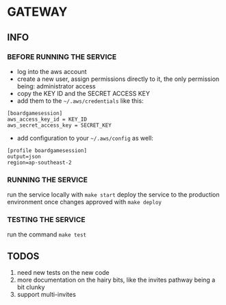 # GATEWAY

## INFO
### BEFORE RUNNING THE SERVICE
- log into the aws account
- create a new user, assign permissions directly to it, the only permission being: administrator access
- copy the KEY ID and the SECRET ACCESS KEY
- add them to the `~/.aws/credentials` like this:
```
[boardgamesession]
aws_access_key_id = KEY_ID
aws_secret_access_key = SECRET_KEY
```
- add configuration to your `~/.aws/config` as well:
```
[profile boardgamesession]
output=json
region=ap-southeast-2
```

### RUNNING THE SERVICE
run the service locally with `make start`
deploy the service to the production environment once changes approved with `make deploy`

### TESTING THE SERVICE
run the command `make test`

## TODOS
1. need new tests on the new code
2. more documentation on the hairy bits, like the invites pathway being a bit clunky
3. support multi-invites

